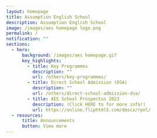 ```yaml
---
layout: homepage
title: Assumption English School
description: Assumption English School
image: /images/aes homepage logo.png
permalink: /
notification: ""
sections:
  - hero:
      background: /images/aes homepage.gif
      key_highlights:
        - title: Key Programmes
          description: ""
          url: /others/key-programmes/
        - title: Direct School Admission (DSA)
          description: ""
          url: /others/direct-school-admission-dsa/
        - title: AES School Prospectus 2023
          description: (Click HERE to for more info!)
          url: https://online.fliphtml5.com/dmscx/rpnl/
  - resources:
      title: Announcements
      button: View more
---
```

